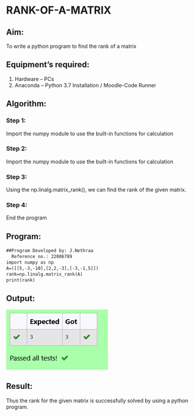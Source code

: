 # RANK-OF-A-MATRIX
## Aim:
To write a python program to find the rank of a matrix
## Equipment’s required:
1. 	Hardware – PCs
2. 	Anaconda – Python 3.7 Installation / Moodle-Code Runner
## Algorithm:
### Step 1:
Import the numpy module to use the built-in functions for calculation
### Step 2:
Import the numpy module to use the built-in functions for calculation
### Step 3: 
Using the np.linalg.matrix_rank(), we can find the rank of the given matrix.
### Step 4:
End the program
## Program:
```
##Program Developed by: J.Nethraa
  Reference no.: 22006789
import numpy as np
A=([[5,-3,-10],[2,2,-3],[-3,-1,5]])
rank=np.linalg.matrix_rank(A)
print(rank)
```
## Output:
![OUTPUT](2.png)
## Result:
Thus the rank for the given matrix is successfully solved by  using a python program.

